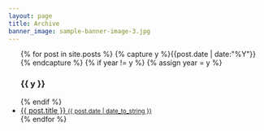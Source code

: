 ```yaml
---
layout: page
title: Archive
banner_image: sample-banner-image-3.jpg
---
```


<div class="tags-expo">
<div class="tags-expo-section">

<ul>
{% for post in site.posts %}
  {% capture y %}{{post.date | date:"%Y"}}{% endcapture %}
  {% if year != y %}
    {% assign year = y %}
    <h3>{{ y }}</h3>
  {% endif %}

  <a class="post-title" href="{{ site.baseurl }}{{ post.url }}">
    <li>
    {{ post.title }}
    <small class="post-date">{{ post.date | date_to_string }}</small>
    </li>
  </a>
{% endfor %}
</ul>

</div>
</div>